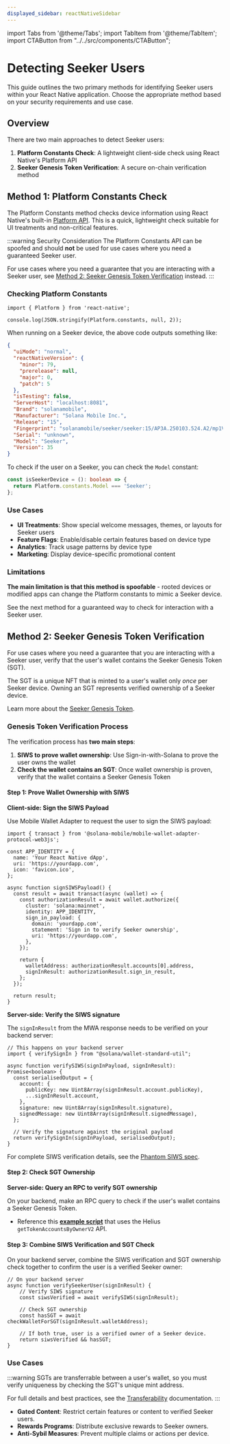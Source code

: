 ```yaml
---
displayed_sidebar: reactNativeSidebar
---
```


import Tabs from '@theme/Tabs';
import TabItem from '@theme/TabItem';
import CTAButton from "../../src/components/CTAButton";

# Detecting Seeker Users

This guide outlines the two primary methods for identifying Seeker users within your React Native application. Choose the appropriate method based on your security requirements and use case.

## Overview

There are two main approaches to detect Seeker users:

1. **Platform Constants Check**: A lightweight client-side check using React Native's Platform API
2. **Seeker Genesis Token Verification**: A secure on-chain verification method

## Method 1: Platform Constants Check

The Platform Constants method checks device information using React Native's built-in [Platform API](https://reactnative.dev/docs/platform). This is a quick, lightweight check suitable for UI treatments and non-critical features.

:::warning Security Consideration
The Platform Constants API can be spoofed and should **not** be used for use cases where you need a guaranteed Seeker user.

For use cases where you need a guarantee that you are interacting with a Seeker user, see [Method 2: Seeker Genesis Token Verification](#method-2-seeker-genesis-token-verification) instead.
:::

### Checking Platform Constants

```tsx
import { Platform } from 'react-native';

console.log(JSON.stringify(Platform.constants, null, 2));
```

When running on a Seeker device, the above code outputs something like:

```json
{
  "uiMode": "normal",
  "reactNativeVersion": {
    "minor": 79,
    "prerelease": null,
    "major": 0,
    "patch": 5
  },
  "isTesting": false,
  "ServerHost": "localhost:8081",
  "Brand": "solanamobile",
  "Manufacturer": "Solana Mobile Inc.",
  "Release": "15",
  "Fingerprint": "solanamobile/seeker/seeker:15/AP3A.250103.524.A2/mp1V912:userdebug/release-keys",
  "Serial": "unknown",
  "Model": "Seeker",
  "Version": 35
}
```

To check if the user on a Seeker, you can check the `Model` constant:

```ts
const isSeekerDevice = (): boolean => {
  return Platform.constants.Model === 'Seeker';
};
```

### Use Cases

- **UI Treatments**: Show special welcome messages, themes, or layouts for Seeker users
- **Feature Flags**: Enable/disable certain features based on device type
- **Analytics**: Track usage patterns by device type
- **Marketing**: Display device-specific promotional content

### Limitations

**The main limitation is that this method is spoofable** - rooted devices or modified apps can change the Platform constants to mimic a Seeker device. 

See the next method for a guaranteed way to check for interaction with a Seeker user.


## Method 2: Seeker Genesis Token Verification

For use cases where you need a guarantee that you are interacting with a Seeker user, verify that the user's wallet contains the Seeker Genesis Token (SGT). 

The SGT is a unique NFT that is minted to a user's wallet only *once* per Seeker device. Owning an SGT represents verified ownership of a Seeker device.

Learn more about the [Seeker Genesis Token](/getting-started/seeker-genesis-token).

### Genesis Token Verification Process

The verification process has **two main steps**:

1. **SIWS to prove wallet ownership**: Use Sign-in-with-Solana to prove the user owns the wallet
2. **Check the wallet contains an SGT**: Once wallet ownership is proven, verify that the wallet contains a Seeker Genesis Token

#### Step 1: Prove Wallet Ownership with SIWS

**Client-side: Sign the SIWS Payload**

Use Mobile Wallet Adapter to request the user to sign the SIWS payload:

```tsx
import { transact } from '@solana-mobile/mobile-wallet-adapter-protocol-web3js';

const APP_IDENTITY = {
  name: 'Your React Native dApp',
  uri: 'https://yourdapp.com',
  icon: 'favicon.ico',
};

async function signSIWSPayload() {
  const result = await transact(async (wallet) => {
    const authorizationResult = await wallet.authorize({
      cluster: 'solana:mainnet',
      identity: APP_IDENTITY,
      sign_in_payload: {
        domain: 'yourdapp.com',
        statement: 'Sign in to verify Seeker ownership',
        uri: 'https://yourdapp.com',
      },
    });

    return {
      walletAddress: authorizationResult.accounts[0].address,
      signInResult: authorizationResult.sign_in_result,
    };
  });

  return result;
}
```

**Server-side: Verify the SIWS signature**

The `signInResult` from the MWA response needs to be verified on your backend server:

```tsx
// This happens on your backend server
import { verifySignIn } from "@solana/wallet-standard-util";

async function verifySIWS(signInPayload, signInResult): Promise<boolean> {
  const serialisedOutput = {
    account: {
      publicKey: new Uint8Array(signInResult.account.publicKey),
      ...signInResult.account,
    },
    signature: new Uint8Array(signInResult.signature),
    signedMessage: new Uint8Array(signInResult.signedMessage),
  };
  
  // Verify the signature against the original payload
  return verifySignIn(signInPayload, serialisedOutput);
}
```

For complete SIWS verification details, see the [Phantom SIWS spec](https://github.com/phantom/sign-in-with-solana).

#### Step 2: Check SGT Ownership

**Server-side: Query an RPC to verify SGT ownership**

On your backend, make an RPC query to check if the user's wallet contains a Seeker Genesis Token.

- Reference this [**example script**](/marketing/engaging-seeker-users#verifying-seeker-genesis-token-ownership) that uses the Helius `getTokenAccountsByOwnerV2` API.

#### Step 3: Combine SIWS Verification and SGT Check

On your backend server, combine the SIWS verification and SGT ownership check together to confirm the user is a verified Seeker owner:

```tsx
// On your backend server
async function verifySeekerUser(signInResult) {
    // Verify SIWS signature
    const siwsVerified = await verifySIWS(signInResult);

    // Check SGT ownership
    const hasSGT = await checkWalletForSGT(signInResult.walletAddress);

    // If both true, user is a verified owner of a Seeker device.
    return siwsVerified && hasSGT;
}
```

### Use Cases

:::warning
SGTs are transferrable between a user's wallet, so you must verify uniqueness by checking the SGT's unique mint address. 

For full details and best practices, see the [Transferability](/marketing/engaging-seeker-users#transferability) documentation.
:::

- **Gated Content**: Restrict certain features or content to verified Seeker users.
- **Rewards Programs**: Distribute exclusive rewards to Seeker owners.
- **Anti-Sybil Measures**: Prevent multiple claims or actions per device.